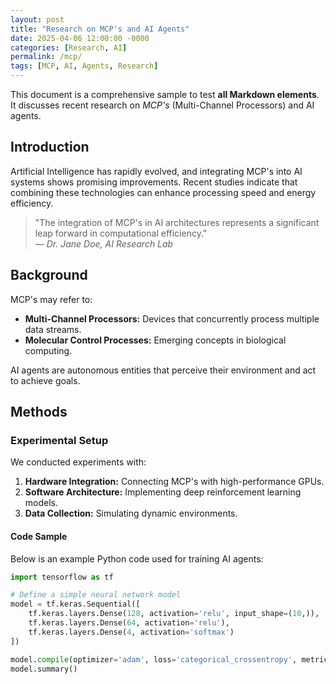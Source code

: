 ```yaml
---
layout: post
title: "Research on MCP's and AI Agents"
date: 2025-04-06 12:00:00 -0000
categories: [Research, AI]
permalink: /mcp/
tags: [MCP, AI, Agents, Research]
---
```


This document is a comprehensive sample to test **all Markdown elements**. It discusses recent research on *MCP's* (Multi-Channel Processors) and AI agents.

## Introduction

Artificial Intelligence has rapidly evolved, and integrating MCP's into AI systems shows promising improvements. Recent studies indicate that combining these technologies can enhance processing speed and energy efficiency.

> "The integration of MCP's in AI architectures represents a significant leap forward in computational efficiency."  
> — *Dr. Jane Doe, AI Research Lab*

## Background

MCP's may refer to:
- **Multi-Channel Processors:** Devices that concurrently process multiple data streams.
- **Molecular Control Processes:** Emerging concepts in biological computing.

AI agents are autonomous entities that perceive their environment and act to achieve goals.

## Methods

### Experimental Setup

We conducted experiments with:
1. **Hardware Integration:** Connecting MCP's with high-performance GPUs.
2. **Software Architecture:** Implementing deep reinforcement learning models.
3. **Data Collection:** Simulating dynamic environments.

#### Code Sample

Below is an example Python code used for training AI agents:

```python
import tensorflow as tf

# Define a simple neural network model
model = tf.keras.Sequential([
    tf.keras.layers.Dense(128, activation='relu', input_shape=(10,)),
    tf.keras.layers.Dense(64, activation='relu'),
    tf.keras.layers.Dense(4, activation='softmax')
])

model.compile(optimizer='adam', loss='categorical_crossentropy', metrics=['accuracy'])
model.summary()